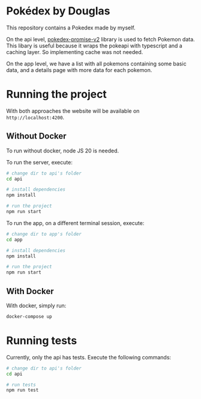 # Pokédex by Douglas

This repository contains a Pokedex made by myself.

On the api level, [pokedex-promise-v2](https://github.com/PokeAPI/pokedex-promise-v2) library is used to fetch Pokemon data. This libary is useful because it wraps the pokeapi with typescript and a caching layer. So implementing cache was not needed.

On the app level, we have a list with all pokemons containing some basic data, and a details page with more data for each pokemon.

# Running the project

With both approaches the website will be available on `http://localhost:4200`.

## Without Docker

To run without docker, node JS 20 is needed.

To run the server, execute:
```sh
# change dir to api's folder
cd api

# install dependencies
npm install

# run the project
npm run start
```

To run the app, on a different terminal session, execute:
```sh
# change dir to app's folder
cd app

# install dependencies
npm install

# run the project
npm run start
```

## With Docker

With docker, simply run:
```sh
docker-compose up
```

# Running tests

Currently, only the api has tests. Execute the following commands:
```sh
# change dir to api's folder
cd api

# run tests
npm run test
```
